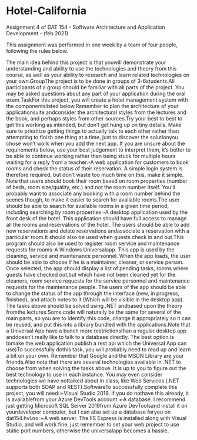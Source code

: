 # Hotel-California
 Assignment 4 of DAT 154 - Software Architecture and Application Development - (feb 2021)
 
 This assignment was performed in one week by a team of four people, following the rules below.
 
The main idea behind this project is that youwill demonstrate your understanding and ability to use the technologies and theory from this course, as well as your ability to research and learn related technologies on your own.GroupThe project is to be done in groups of 3-6students.All participants of a group should be familiar with all parts of the project. You may be asked questions about any part of your application during the oral exam.TaskFor this project, you will create a hotel management system with the componentslisted below.Remember to plan the architecture of your applicationsuite andconsider the architectural styles from the lectures and the book, and perhaps styles from other sources.Try your best to best to get this working as intended, but don’t get hung up on tiny details. Make sure to prioritize getting things to actually talk to each other rather than attempting to finish one thing at a time, just to discover the solutionyou chose won’t work when you add the next app. If you are unsure about the requirements below, use your best judgement to interpret them, it’s better to be able to continue working rather than being stuck for multiple hours waiting for a reply from a teacher.-A web application for customers to book rooms and check the status of their reservation. A simple login system is therefore required, but don’t waste too much time on this, make it simple. Note that users should book their room based on room properties (number of beds, room size/quality, etc.) and not the room number itself.  You'll probably want to associate any booking with a room number behind the scenes though, to make it easier to search for available rooms.The user should be able to search for available rooms in a given time period, including searching by room properties.-A desktop application used by the front desk of the hotel. This application should have full access to manage all the rooms and reservations of the hotel. The users should be able to add new reservations and delete reservations andassociate a reservation with a particular room.It should also be used when guests check in and out.This program should also be used to register room service and maintenance requests for rooms-A Windows Universalapp. This app is used by the cleaning, service and maintenance personnel. When the app loads, the user should be able to choose if he is a maintainer, cleaner, or service person. Once selected, the app should display a list of pending tasks, rooms where guests have checked out,but which have not been cleaned yet for the cleaners, room service requests for the service personnel and maintenance requests for the maintenance people. The users of the app should be able to change the status of the app through the interface (new, in progress, finished), and attach notes to it (Which will be visible in the desktop app).
The tasks above should be solved using .NET andbased upon the theory fromthe lectures.Some code will naturally be the same for several of the main parts, so you are to identify this code, change it appropriately so it can be reused, and put this into a library bundled with the applications.Note that a Universal App have a bunch more restrictionsthan a regular desktop app anddoesn’t really like to talk to a database directly. The best option is tomake the web application publish a rest api which the Universal App can use)To successfully dothis task, you will probably need to read up and learn a bit on your own. Remember that Google and the MSDN Library are your friends.Also note that there are several technologies available in .NET to choose from when solving the tasks above. It is up to you to figure out the best technology to use in each instance. You may even consider technologies we have nottalked about in class, like Web Services (.NET supports both SOAP and REST).SoftwareTo successfully complete this project, you will need:➢Visual Studio 2019. If you do nothave this already, it is availablefrom your Azure DevTools account.➢A database. I recommend just getting Microsoft SQL Server 2019from Azure DevToolsand install it on yourdeveloper computer, but I can also set up a database foryou on dat154.hvl.no.➢A web server. The IIS Express is installed along with Visual Studio, and will work fine, just remember to set your web project to use static port numbers, otherwise the universalapp becomes a hassle.

